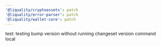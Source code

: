 ```yaml
---
'@liquality/cryptoassets': patch
'@liquality/error-parser': patch
'@liquality/wallet-core': patch
---
```


test: testing bump version without running changeset version command local
